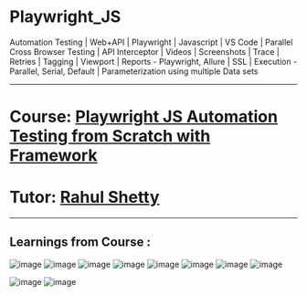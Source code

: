 # Playwright_JS
Automation Testing | Web+API | Playwright | Javascript | VS Code | Parallel Cross Browser Testing | API Interceptor | Videos | Screenshots | Trace | Retries | Tagging | Viewport | Reports - Playwright, Allure | SSL | Execution - Parallel, Serial, Default | Parameterization using multiple Data sets

------------------------------------------------------------------------------------------------------------------------
# Course: <a href="https://www.udemy.com/course/playwright-tutorials-automation-testing/">Playwright JS Automation Testing from Scratch with Framework
</a>

# Tutor: <a href="https://www.udemy.com/user/rahul445/">Rahul Shetty</a>

------------------------------------------------------------------------------------------------------------------------
Learnings from Course : 
------------------------------------------------------------------------------------------------------------------------

![image](https://user-images.githubusercontent.com/26399692/165678491-e42489bc-3f7e-49d7-9962-b6843555bc75.png)
![image](https://user-images.githubusercontent.com/26399692/165678566-eeb7bcbf-b956-4a24-a26c-ddae89a751c2.png)
![image](https://user-images.githubusercontent.com/26399692/165678592-3d1e7595-31de-48b0-bf16-352e219e5bad.png)
![image](https://user-images.githubusercontent.com/26399692/165678635-35102b86-546e-44ce-aba8-5d8f5fb6e5ab.png)
![image](https://user-images.githubusercontent.com/26399692/165678747-61dda1e5-b327-41c1-b8c1-a82f3c589797.png)
![image](https://user-images.githubusercontent.com/26399692/165678887-b8d474d8-9311-4eb6-8869-3399c5c74504.png)
![image](https://user-images.githubusercontent.com/26399692/165678948-e7f2745b-327a-4349-bfeb-b3e2e9c9f273.png)
![image](https://user-images.githubusercontent.com/26399692/165678970-9c4ce296-2bec-4ca2-b12c-ae968c024209.png)


![image](https://user-images.githubusercontent.com/26399692/165333984-b615a6ca-c969-4b55-887d-a5b4d2e70dd2.png)
![image](https://user-images.githubusercontent.com/26399692/165334063-d1bf631e-dd40-4b74-b77b-194760cc3e24.png)


